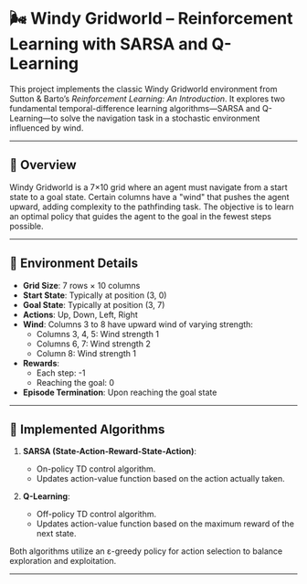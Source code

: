 # 🌬️ Windy Gridworld – Reinforcement Learning with SARSA and Q-Learning

This project implements the classic Windy Gridworld environment from Sutton & Barto’s *Reinforcement Learning: An Introduction*. It explores two fundamental temporal-difference learning algorithms—SARSA and Q-Learning—to solve the navigation task in a stochastic environment influenced by wind.

---

## 📖 Overview

Windy Gridworld is a 7×10 grid where an agent must navigate from a start state to a goal state. Certain columns have a "wind" that pushes the agent upward, adding complexity to the pathfinding task. The objective is to learn an optimal policy that guides the agent to the goal in the fewest steps possible.

---

## 🧪 Environment Details

- **Grid Size**: 7 rows × 10 columns
- **Start State**: Typically at position (3, 0)
- **Goal State**: Typically at position (3, 7)
- **Actions**: Up, Down, Left, Right
- **Wind**: Columns 3 to 8 have upward wind of varying strength:
  - Columns 3, 4, 5: Wind strength 1
  - Columns 6, 7: Wind strength 2
  - Column 8: Wind strength 1
- **Rewards**:
  - Each step: -1
  - Reaching the goal: 0
- **Episode Termination**: Upon reaching the goal state

---

## 🧠 Implemented Algorithms

1. **SARSA (State-Action-Reward-State-Action)**:
   - On-policy TD control algorithm.
   - Updates action-value function based on the action actually taken.

2. **Q-Learning**:
   - Off-policy TD control algorithm.
   - Updates action-value function based on the maximum reward of the next state.

Both algorithms utilize an ε-greedy policy for action selection to balance exploration and exploitation.

---